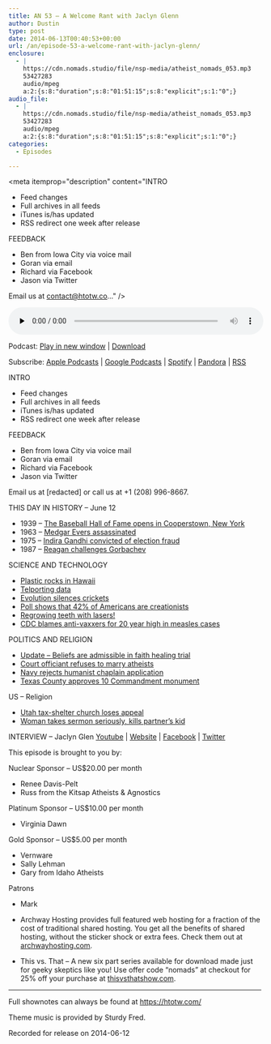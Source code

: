 ```yaml
---
title: AN 53 – A Welcome Rant with Jaclyn Glenn
author: Dustin
type: post
date: 2014-06-13T00:40:53+00:00
url: /an/episode-53-a-welcome-rant-with-jaclyn-glenn/
enclosure:
  - |
    https://cdn.nomads.studio/file/nsp-media/atheist_nomads_053.mp3
    53427283
    audio/mpeg
    a:2:{s:8:"duration";s:8:"01:51:15";s:8:"explicit";s:1:"0";}
audio_file:
  - |
    https://cdn.nomads.studio/file/nsp-media/atheist_nomads_053.mp3
    53427283
    audio/mpeg
    a:2:{s:8:"duration";s:8:"01:51:15";s:8:"explicit";s:1:"0";}
categories:
  - Episodes

---
```

<div itemscope itemtype="http://schema.org/AudioObject">
  <meta itemprop="name" content="Episode 53 &#8211; A Welcome Rant with Jaclyn Glenn" />
  
  <meta itemprop="uploadDate" content="2014-06-12T18:40:53-06:00" />
  
  <meta itemprop="encodingFormat" content="audio/mpeg" />
  
  <meta itemprop="duration" content="PT1H51M15S" />
  
  <meta itemprop="description" content="INTRO

* Feed changes
* Full archives in all feeds
* iTunes is/has updated
* RSS redirect one week after release

FEEDBACK

* Ben from Iowa City via voice mail
* Goran via email
* Richard via Facebook
* Jason via Twitter

Email us at contact@htotw.co..." />
  
  <meta itemprop="contentUrl" content="https://dts.podtrac.com/redirect.mp3/cdn.nomads.studio/file/nsp-media/atheist_nomads_053.mp3" />
  
  <meta itemprop="contentSize" content="51.0" />
  </p> 
  
  <div class="powerpress_player" id="powerpress_player_8308">
    <audio class="wp-audio-shortcode" id="audio-5185-52" preload="none" style="width: 100%;" controls="controls"><source type="audio/mpeg" src="https://dts.podtrac.com/redirect.mp3/cdn.nomads.studio/file/nsp-media/atheist_nomads_053.mp3?_=52" /><a href="https://dts.podtrac.com/redirect.mp3/cdn.nomads.studio/file/nsp-media/atheist_nomads_053.mp3">https://dts.podtrac.com/redirect.mp3/cdn.nomads.studio/file/nsp-media/atheist_nomads_053.mp3</a></audio>
  </div>
</div>

<p class="powerpress_links powerpress_links_mp3">
  Podcast: <a href="https://dts.podtrac.com/redirect.mp3/cdn.nomads.studio/file/nsp-media/atheist_nomads_053.mp3" class="powerpress_link_pinw" target="_blank" title="Play in new window" onclick="return powerpress_pinw('https://htotw.com/?powerpress_pinw=5185-podcast');" rel="nofollow">Play in new window</a> | <a href="https://dts.podtrac.com/redirect.mp3/cdn.nomads.studio/file/nsp-media/atheist_nomads_053.mp3" class="powerpress_link_d" title="Download" rel="nofollow" download="atheist_nomads_053.mp3">Download</a>
</p>

<p class="powerpress_links powerpress_subscribe_links">
  Subscribe: <a href="https://podcasts.apple.com/us/podcast/humanists-take-on-the-world/id530050098?mt=2&ls=1" class="powerpress_link_subscribe powerpress_link_subscribe_itunes" target="_blank" title="Subscribe on Apple Podcasts" rel="nofollow">Apple Podcasts</a> | <a href="https://www.google.com/podcasts?feed=aHR0cDovL2F0aGVpc3Rub21hZHMubGlic3luLmNvbS9yc3M%3D" class="powerpress_link_subscribe powerpress_link_subscribe_googleplay" target="_blank" title="Subscribe on Google Podcasts" rel="nofollow">Google Podcasts</a> | <a href="https://open.spotify.com/show/3LzK2xZGike6Tc1GEMtMbr?si=LieN9SNuTpq96smuaUsH8A" class="powerpress_link_subscribe powerpress_link_subscribe_spotify" target="_blank" title="Subscribe on Spotify" rel="nofollow">Spotify</a> | <a href="https://www.pandora.com/podcast/atheist-nomads/PC:10122?corr=62071012&part=ug" class="powerpress_link_subscribe powerpress_link_subscribe_pandora" target="_blank" title="Subscribe on Pandora" rel="nofollow">Pandora</a> | <a href="https://htotw.com/feed/podcast/" class="powerpress_link_subscribe powerpress_link_subscribe_rss" target="_blank" title="Subscribe via RSS" rel="nofollow">RSS</a>
</p>

INTRO

* Feed changes  
* Full archives in all feeds  
* iTunes is/has updated  
* RSS redirect one week after release

FEEDBACK

* Ben from Iowa City via voice mail  
* Goran via email  
* Richard via Facebook  
* Jason via Twitter

Email us at [redacted] or call us at +1 (208) 996-8667.

THIS DAY IN HISTORY &#8211; June 12

* 1939 &#8211; <a href="http://baseballhall.org/museum/experience/history" target="_blank" rel="noopener">The Baseball Hall of Fame opens in Cooperstown, New York</a>  
* 1963 &#8211; <a href="http://www.history.com/this-day-in-history/medgar-evers-assassinated" target="_blank" rel="noopener">Medgar Evers assassinated</a>  
* 1975 &#8211; <a href="http://www.history.com/this-day-in-history/indira-gandhi-convicted-of-election-fraud" target="_blank" rel="noopener">Indira Gandhi convicted of election fraud</a>  
* 1987 &#8211; <a href="http://www.history.com/this-day-in-history/reagan-challenges-gorbachev" target="_blank" rel="noopener">Reagan challenges Gorbachev</a>

SCIENCE AND TECHNOLOGY

* <a href="http://www.iflscience.com/environment/rocks-formed-plastic-found-beach" target="_blank" rel="noopener">Plastic rocks in Hawaii</a>  
* <a href="http://mashable.com/2014/05/31/teleportation-is-close-to-moving-data-but-not-people/" target="_blank" rel="noopener">Telporting data</a>  
* <a href="http://www.scientificamerican.com/article/evolution-sparks-silence-of-the-crickets/" target="_blank" rel="noopener">Evolution silences crickets</a>  
* <a href="http://www.gallup.com/poll/170822/believe-creationist-view-human-origins.aspx" target="_blank" rel="noopener">Poll shows that 42% of Americans are creationists</a>  
* <a href="http://www.rawstory.com/rs/2014/05/30/a-nice-bright-smile-scientists-begin-using-lasers-to-regrow-teeth/" target="_blank" rel="noopener">Regrowing teeth with lasers!</a>  
* <a href="http://www.rawstory.com/rs/2014/05/30/cdc-blames-science-denying-anti-vaxxers-for-20-year-high-in-measles-cases/" target="_blank" rel="noopener">CDC blames anti-vaxxers for 20 year high in measles cases</a>

POLITICS AND RELIGION

* <a href="http://www.rawstory.com/rs/2014/05/30/judge-jury-will-hear-about-oregon-couples-faith-healing-beliefs-in-trial-over-dead-child/" target="_blank" rel="noopener">Update &#8211; Beliefs are admissible in faith healing trial</a>  
* <a href="http://www.rawstory.com/rs/2014/05/30/virginia-atheist-couple-court-appointed-officiant-told-us-we-had-no-right-to-get-married/" target="_blank" rel="noopener">Court officiant refuses to marry atheists</a>  
* <a href="http://www.rawstory.com/rs/2014/05/31/navy-denies-application-from-former-minister-who-sought-to-be-the-first-atheist-chaplain/" target="_blank" rel="noopener">Navy rejects humanist chaplain application</a>  
* <a href="http://www.grahamleader.com/ci_25887815/county-install-religious-monument-downtown" target="_blank" rel="noopener">Texas County approves 10 Commandment monument</a>

US &#8211; Religion

* <a href="http://www.rawstory.com/rs/2014/06/04/busted-utah-man-sets-up-church-where-everyone-is-a-minister-no-one-pays-income-tax/" target="_blank" rel="noopener">Utah tax-shelter church loses appeal</a>  
* <a href="http://www.rawstory.com/rs/2014/05/28/florida-woman-accused-of-killing-2-year-old-while-re-enacting-bible-story/" target="_blank" rel="noopener">Woman takes sermon seriously, kills partner’s kid</a>

INTERVIEW &#8211; Jaclyn Glen <a href="https://www.youtube.com/jaclyn" target="_blank" rel="noopener">Youtube</a> | <a href="http://jaclynglenn.com/" target="_blank" rel="noopener">Website</a> | <a href="https://www.facebook.com/JaclynGlenn" target="_blank" rel="noopener">Facebook</a> | <a href="https://twitter.com/JaclynGlenn" target="_blank" rel="noopener">Twitter</a>

This episode is brought to you by:

Nuclear Sponsor &#8211; US$20.00 per month  
* Renee Davis-Pelt  
* Russ from the Kitsap Atheists & Agnostics

Platinum Sponsor – US$10.00 per month  
* Virginia Dawn

Gold Sponsor – US$5.00 per month  
* Vernware  
* Sally Lehman  
* Gary from Idaho Atheists

Patrons  
* Mark

* Archway Hosting provides full featured web hosting for a fraction of the cost of traditional shared hosting. You get all the benefits of shared hosting, without the sticker shock or extra fees. Check them out at <a href="http://archwayhosting.com/" target="_blank" rel="noopener">archwayhosting.com</a>.  
* This vs. That &#8211; A new six part series available for download made just for geeky skeptics like you! Use offer code &#8220;nomads&#8221; at checkout for 25% off your purchase at <a href="http://www.thisvsthatshow.com/" target="_blank" rel="noopener">thisvsthatshow.com</a>.

<hr width="500" />

Full shownotes can always be found at <https://htotw.com/>  

Theme music is provided by Sturdy Fred.

Recorded for release on 2014-06-12